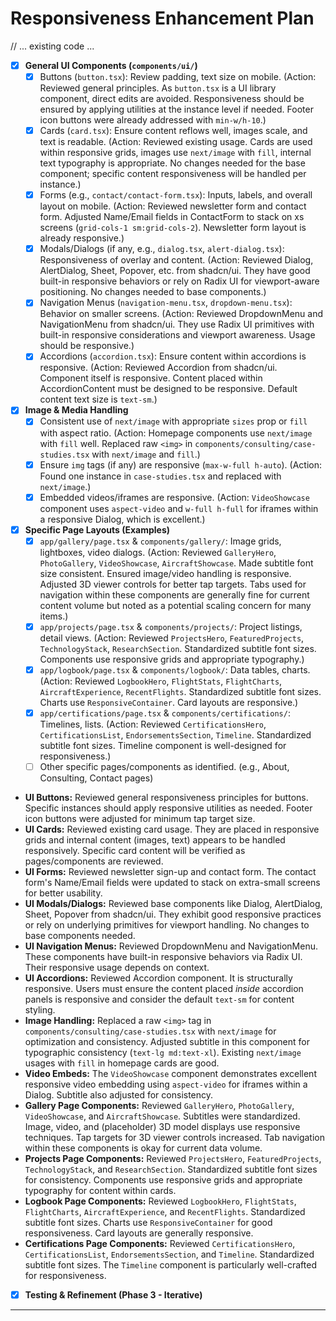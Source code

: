 # Responsiveness Enhancement Plan

// ... existing code ...
*   [X] **General UI Components (`components/ui/`)**
    *   [X] Buttons (`button.tsx`): Review padding, text size on mobile. (Action: Reviewed general principles. As `button.tsx` is a UI library component, direct edits are avoided. Responsiveness should be ensured by applying utilities at the instance level if needed. Footer icon buttons were already addressed with `min-w/h-10`.)
    *   [X] Cards (`card.tsx`): Ensure content reflows well, images scale, and text is readable. (Action: Reviewed existing usage. Cards are used within responsive grids, images use `next/image` with `fill`, internal text typography is appropriate. No changes needed for the base component; specific content responsiveness will be handled per instance.)
    *   [X] Forms (e.g., `contact/contact-form.tsx`): Inputs, labels, and overall layout on mobile. (Action: Reviewed newsletter form and contact form. Adjusted Name/Email fields in ContactForm to stack on xs screens (`grid-cols-1 sm:grid-cols-2`). Newsletter form layout is already responsive.)
    *   [X] Modals/Dialogs (if any, e.g., `dialog.tsx`, `alert-dialog.tsx`): Responsiveness of overlay and content. (Action: Reviewed Dialog, AlertDialog, Sheet, Popover, etc. from shadcn/ui. They have good built-in responsive behaviors or rely on Radix UI for viewport-aware positioning. No changes needed to base components.)
    *   [X] Navigation Menus (`navigation-menu.tsx`, `dropdown-menu.tsx`): Behavior on smaller screens. (Action: Reviewed DropdownMenu and NavigationMenu from shadcn/ui. They use Radix UI primitives with built-in responsive considerations and viewport awareness. Usage should be responsive.)
    *   [X] Accordions (`accordion.tsx`): Ensure content within accordions is responsive. (Action: Reviewed Accordion from shadcn/ui. Component itself is responsive. Content placed within AccordionContent must be designed to be responsive. Default content text size is `text-sm`.)
*   [X] **Image & Media Handling**
    *   [X] Consistent use of `next/image` with appropriate `sizes` prop or `fill` with aspect ratio. (Action: Homepage components use `next/image` with `fill` well. Replaced raw `<img>` in `components/consulting/case-studies.tsx` with `next/image` and `fill`.)
    *   [X] Ensure `img` tags (if any) are responsive (`max-w-full h-auto`). (Action: Found one instance in `case-studies.tsx` and replaced with `next/image`.)
    *   [X] Embedded videos/iframes are responsive. (Action: `VideoShowcase` component uses `aspect-video` and `w-full h-full` for iframes within a responsive Dialog, which is excellent.)
*   [X] **Specific Page Layouts (Examples)**
    *   [X] `app/gallery/page.tsx` & `components/gallery/`: Image grids, lightboxes, video dialogs. (Action: Reviewed `GalleryHero`, `PhotoGallery`, `VideoShowcase`, `AircraftShowcase`. Made subtitle font size consistent. Ensured image/video handling is responsive. Adjusted 3D viewer controls for better tap targets. Tabs used for navigation within these components are generally fine for current content volume but noted as a potential scaling concern for many items.)
    *   [X] `app/projects/page.tsx` & `components/projects/`: Project listings, detail views. (Action: Reviewed `ProjectsHero`, `FeaturedProjects`, `TechnologyStack`, `ResearchSection`. Standardized subtitle font sizes. Components use responsive grids and appropriate typography.)
    *   [X] `app/logbook/page.tsx` & `components/logbook/`: Data tables, charts. (Action: Reviewed `LogbookHero`, `FlightStats`, `FlightCharts`, `AircraftExperience`, `RecentFlights`. Standardized subtitle font sizes. Charts use `ResponsiveContainer`. Card layouts are responsive.)
    *   [X] `app/certifications/page.tsx` & `components/certifications/`: Timelines, lists. (Action: Reviewed `CertificationsHero`, `CertificationsList`, `EndorsementsSection`, `Timeline`. Standardized subtitle font sizes. Timeline component is well-designed for responsiveness.)
    *   [ ] Other specific pages/components as identified. (e.g., About, Consulting, Contact pages)
*   **UI Buttons:** Reviewed general responsiveness principles for buttons. Specific instances should apply responsive utilities as needed. Footer icon buttons were adjusted for minimum tap target size.
*   **UI Cards:** Reviewed existing card usage. They are placed in responsive grids and internal content (images, text) appears to be handled responsively. Specific card content will be verified as pages/components are reviewed.
*   **UI Forms:** Reviewed newsletter sign-up and contact form. The contact form's Name/Email fields were updated to stack on extra-small screens for better usability.
*   **UI Modals/Dialogs:** Reviewed base components like Dialog, AlertDialog, Sheet, Popover from shadcn/ui. They exhibit good responsive practices or rely on underlying primitives for viewport handling. No changes to base components needed.
*   **UI Navigation Menus:** Reviewed DropdownMenu and NavigationMenu. These components have built-in responsive behaviors via Radix UI. Their responsive usage depends on context.
*   **UI Accordions:** Reviewed Accordion component. It is structurally responsive. Users must ensure the content placed *inside* accordion panels is responsive and consider the default `text-sm` for content styling.
*   **Image Handling:** Replaced a raw `<img>` tag in `components/consulting/case-studies.tsx` with `next/image` for optimization and consistency. Adjusted subtitle in this component for typographic consistency (`text-lg md:text-xl`). Existing `next/image` usages with `fill` in homepage cards are good.
*   **Video Embeds:** The `VideoShowcase` component demonstrates excellent responsive video embedding using `aspect-video` for iframes within a Dialog. Subtitle also adjusted for consistency.
*   **Gallery Page Components:** Reviewed `GalleryHero`, `PhotoGallery`, `VideoShowcase`, and `AircraftShowcase`. Subtitles were standardized. Image, video, and (placeholder) 3D model displays use responsive techniques. Tap targets for 3D viewer controls increased. Tab navigation within these components is okay for current data volume.
*   **Projects Page Components:** Reviewed `ProjectsHero`, `FeaturedProjects`, `TechnologyStack`, and `ResearchSection`. Standardized subtitle font sizes for consistency. Components use responsive grids and appropriate typography for content within cards.
*   **Logbook Page Components:** Reviewed `LogbookHero`, `FlightStats`, `FlightCharts`, `AircraftExperience`, and `RecentFlights`. Standardized subtitle font sizes. Charts use `ResponsiveContainer` for good responsiveness. Card layouts are generally responsive.
*   **Certifications Page Components:** Reviewed `CertificationsHero`, `CertificationsList`, `EndorsementsSection`, and `Timeline`. Standardized subtitle font sizes. The `Timeline` component is particularly well-crafted for responsiveness.
*   [X] **Testing & Refinement (Phase 3 - Iterative)**

---
